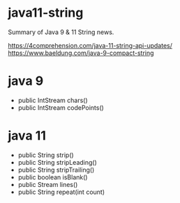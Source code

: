 # java11-string
Summary of Java 9 & 11 String news.

https://4comprehension.com/java-11-string-api-updates/
https://www.baeldung.com/java-9-compact-string

# java 9
* public IntStream chars()
* public IntStream codePoints()

# java 11
* public String strip()
* public String stripLeading()
* public String stripTrailing()
* public boolean isBlank()
* public Stream<String> lines()
* public String repeat(int count)